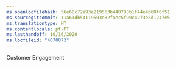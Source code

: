 ```yaml
---
ms.openlocfilehash: 56e68c72a93e219563b440798b1f44e4b68f6f51
ms.sourcegitcommit: 11a61db54119503e82faec5f99c4273e8d1247e5
ms.translationtype: HT
ms.contentlocale: pt-PT
ms.lasthandoff: 10/16/2020
ms.locfileid: "4070073"
---
```

Customer Engagement
